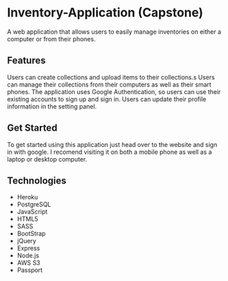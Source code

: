 # Inventory-Application (Capstone)
A web application that allows users to easily manage inventories on either a computer or from their phones.

## Features
Users can create collections and upload items to their collections.s
Users can manage their collections from their computers as well as their smart phones.
The application uses Google Authentication, so users can use their existing accounts to sign up and sign in.
Users can update their profile information in the setting panel.

## Get Started
To get started using this application just head over to the website and sign in with google. I recomend visiting it on both a mobile phone as well as a laptop or desktop computer. 

## Technologies
- Heroku
- PostgreSQL
- JavaScript
- HTML5
- SASS
- BootStrap
- jQuery
- Express
- Node.js
- AWS S3
- Passport
